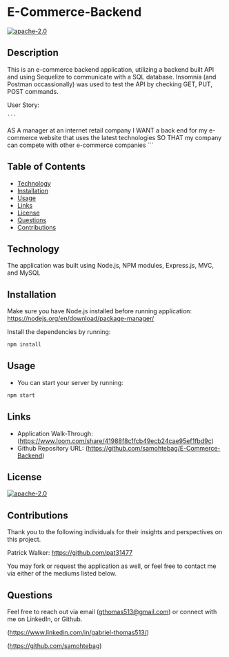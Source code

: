 # E-Commerce-Backend

[![apache-2.0](https://img.shields.io/badge/license-apache--2.0-green?style=plastic)](https://www.apache.org/licenses/LICENSE-2.0)

## Description

This is an e-commerce backend application, utilizing a backend built API and using Sequelize to communicate with a SQL database. Insomnia (and Postman occassionally) was used to test the API by checking GET, PUT, POST commands.

User Story:

    ```
AS A manager at an internet retail company
I WANT a back end for my e-commerce website that uses the latest technologies
SO THAT my company can compete with other e-commerce companies
    ```


## Table of Contents
  * [Technology](#technology)
  * [Installation](#installation)
  * [Usage](#usage)
  * [Links](#links)
  * [License](#license)
  * [Questions](#questions)
  * [Contributions](#contributions)


<a name="#technology"></a>

## Technology

The application was built using Node.js, NPM modules, Express.js, MVC, and MySQL


<a name="#installation"></a>

## Installation

Make sure you have Node.js installed before running application: https://nodejs.org/en/download/package-manager/

Install the dependencies by running:

```bash
npm install
```


<a name="#usage"></a>

## Usage

* You can start your server by running:
```bash
npm start
```


<a name="#links"></a>

## Links
 
  * Application Walk-Through: (https://www.loom.com/share/41988f8c1fcb49ecb24cae95ef1fbd9c)
  * Github Repository URL: (https://github.com/samohtebag/E-Commerce-Backend)
  

<a name="#license"></a>

## License

  [![apache-2.0](https://img.shields.io/badge/license-apache--2.0-green?style=plastic)](https://www.apache.org/licenses/LICENSE-2.0)

  

<a name="#contributions"></a>

## Contributions

Thank you to the following individuals for their insights and perspectives on this project.

Patrick Walker: https://github.com/pat31477

You may fork or request the application as well, or feel free to contact me via either of the mediums listed below.


<a name="#questions"></a>

## Questions

Feel free to reach out via email (gthomas513@gmail.com) or connect with me on LinkedIn, or Github. 

(https://www.linkedin.com/in/gabriel-thomas513/)

(https://github.com/samohtebag)